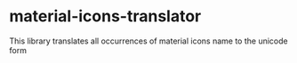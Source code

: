 # material-icons-translator
This library translates all occurrences of material icons name to the unicode form
